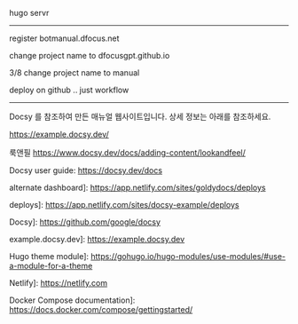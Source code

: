 

hugo servr 

------------------------------------------

register botmanual.dfocus.net 

change project name to dfocusgpt.github.io

3/8 change project name to manual

deploy on github .. just workflow 

---------------------------------------------
Docsy 를 참조하여 만든 매뉴얼 웹사이트입니다. 상세 정보는 아래를 참조하세요.

https://example.docsy.dev/

룩앤필 https://www.docsy.dev/docs/adding-content/lookandfeel/

Docsy user guide: https://docsy.dev/docs

alternate dashboard]: https://app.netlify.com/sites/goldydocs/deploys

deploys]: https://app.netlify.com/sites/docsy-example/deploys

Docsy]: https://github.com/google/docsy

example.docsy.dev]: https://example.docsy.dev

Hugo theme module]: https://gohugo.io/hugo-modules/use-modules/#use-a-module-for-a-theme

Netlify]: https://netlify.com

Docker Compose documentation]: https://docs.docker.com/compose/gettingstarted/

